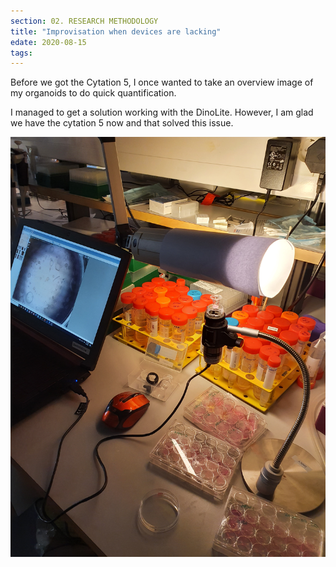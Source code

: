 ```yaml
---
section: 02. RESEARCH METHODOLOGY
title: "Improvisation when devices are lacking"
edate: 2020-08-15
tags:
---
```


Before we got the Cytation 5, I once wanted to take an overview image of my organoids to do quick quantification. 

I managed to get a solution working with the DinoLite. However, I am glad we have the cytation 5 now and that solved this issue.

![](/assets/img/20200803_130543.jpg)
